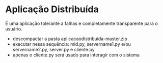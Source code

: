 # Aplicação Distribuída
É uma aplicação tolerante a falhas e completamente transparente para o usuário.

- descompactar a pasta aplicacaodistribuida-master.zip
- executar nessa sequência: mid.py, servername1.py e/ou servername2.py, server.py e cliente.py
- apenas o cliente.py será usado para interagir com o sistema 
